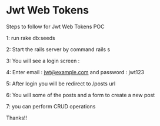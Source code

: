 Jwt Web Tokens
====================================

Steps to follow for Jwt Web Tokens POC

1: run rake db:seeds

2: Start the rails server by command rails s

3: You will see a login screen :

4: Enter email : jwt@example.com and password : jwt123

5: After login you will be redirect to /posts url

6: You will some of the posts and a form to create a new post

7: you can perform CRUD operations


Thanks!!